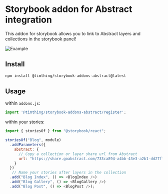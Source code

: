 # Storybook addon for Abstract integration

This addon for storybook allows you to link to Abstract layers and collections in the storybook panel!

![Example](https://i.imgur.com/EtAb6x3.gif)

## Install

```sh
npm install @timthing/storybook-addons-abstract@latest
```

## Usage

within `addons.js`:

```js
import '@timthing/storybook-addons-abstract/register';
```

within your stories:

```js
import { storiesOf } from "@storybook/react";

storiesOf("Blog", module)
  .addParameters({
    abstract: {
      // Copy a collection or layer share url from Abstract
      url: "https://share.goabstract.com/733ca894-a4bb-43e3-a2b1-dd27ff6d00c4"
    }
  })
   // Name your stories after layers in the collection
  .add("Blog Index", () => <BlogIndex />)
  .add("Blog Gallery", () => <BlogGallery />)
  .add("Blog Post", () => <BlogPost />);
```
